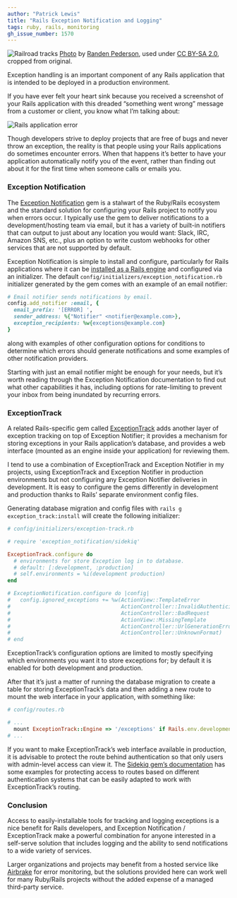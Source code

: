 ```yaml
---
author: "Patrick Lewis"
title: "Rails Exception Notification and Logging"
tags: ruby, rails, monitoring
gh_issue_number: 1570
---
```


<img src="/blog/2019/10/31/rails-exception-notification/banner.jpg" alt="Railroad tracks" /> [Photo](https://flic.kr/p/dGLeY) by [Randen Pederson](https://flickr.com/photos/chefranden/), used under [CC BY-SA 2.0](https://creativecommons.org/licenses/by-sa/2.0/), cropped from original.

Exception handling is an important component of any Rails application that is intended to be deployed in a production environment.

If you have ever felt your heart sink because you received a screenshot of your Rails application with this dreaded “something went wrong” message from a customer or client, you know what I’m talking about:

<img src="/blog/2019/10/31/rails-exception-notification/something-went-wrong.png" alt="Rails application error" />

Though developers strive to deploy projects that are free of bugs and never throw an exception, the reality is that people using your Rails applications do sometimes encounter errors. When that happens it’s better to have your application automatically notify you of the event, rather than finding out about it for the first time when someone calls or emails you.

### Exception Notification

The [Exception Notification](https://github.com/smartinez87/exception_notification) gem is a stalwart of the Ruby/​Rails ecosystem and the standard solution for configuring your Rails project to notify you when errors occur. I typically use the gem to deliver notifications to a development/​hosting team via email, but it has a variety of built-in notifiers that can output to just about any location you would want: Slack, IRC, Amazon SNS, etc., plus an option to write custom webhooks for other services that are not supported by default.

Exception Notification is simple to install and configure, particularly for Rails applications where it can be [installed as a Rails engine](https://github.com/smartinez87/exception_notification#rails-1) and configured via an initializer. The default `config/initializers/exception_notification.rb` initializer generated by the gem comes with an example of an email notifier:

```ruby
# Email notifier sends notifications by email.
config.add_notifier :email, {
  email_prefix: '[ERROR] ',
  sender_address: %{"Notifier" <notifier@example.com>},
  exception_recipients: %w{exceptions@example.com}
}
```

along with examples of other configuration options for conditions to determine which errors should generate notifications and some examples of other notification providers.

Starting with just an email notifier might be enough for your needs, but it’s worth reading through the Exception Notification documentation to find out what other capabilities it has, including options for rate-limiting to prevent your inbox from being inundated by recurring errors.

### ExceptionTrack

A related Rails-specific gem called [ExceptionTrack](https://github.com/rails-engine/exception-track) adds another layer of exception tracking on top of Exception Notifier; it provides a mechanism for storing exceptions in your Rails application’s database, and provides a web interface (mounted as an engine inside your application) for reviewing them.

I tend to use a combination of ExceptionTrack and Exception Notifier in my projects, using ExceptionTrack and Exception Notifier in production environments but not configuring any Exception Notifier deliveries in development. It is easy to configure the gems differently in development and production thanks to Rails’ separate environment config files.

Generating database migration and config files with `rails g exception_track:install` will create the following initializer:

```ruby
# config/initializers/exception-track.rb

# require 'exception_notification/sidekiq'

ExceptionTrack.configure do
  # environments for store Exception log in to database.
  # default: [:development, :production]
  # self.environments = %i(development production)
end

# ExceptionNotification.configure do |config|
#   config.ignored_exceptions += %w(ActionView::TemplateError
#                                   ActionController::InvalidAuthenticityToken
#                                   ActionController::BadRequest
#                                   ActionView::MissingTemplate
#                                   ActionController::UrlGenerationError
#                                   ActionController::UnknownFormat)
# end
```

ExceptionTrack’s configuration options are limited to mostly specifying which environments you want it to store exceptions for; by default it is enabled for both development and production.

After that it’s just a matter of running the database migration to create a table for storing ExceptionTrack’s data and then adding a new route to mount the web interface in your application, with something like:

```ruby
# config/routes.rb

# ...
  mount ExceptionTrack::Engine => '/exceptions' if Rails.env.development?
# ...
```

If you want to make ExceptionTrack’s web interface available in production, it is advisable to protect the route behind authentication so that only users with admin-level access can view it. The [Sidekiq gem’s documentation](https://github.com/mperham/sidekiq/wiki/Monitoring#authentication) has some examples for protecting access to routes based on different authentication systems that can be easily adapted to work with ExceptionTrack’s routing.

### Conclusion

Access to easily-installable tools for tracking and logging exceptions is a nice benefit for Rails developers, and Exception Notification / ExceptionTrack make a powerful combination for anyone interested in a self-serve solution that includes logging and the ability to send notifications to a wide variety of services.

Larger organizations and projects may benefit from a hosted service like [Airbrake](https://airbrake.io) for error monitoring, but the solutions provided here can work well for many Ruby/​Rails projects without the added expense of a managed third-party service.
